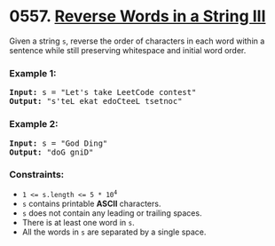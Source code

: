 # 0557. [Reverse Words in a String III](https://leetcode.com/problems/reverse-words-in-a-string-iii/?envType=study-plan&id=algorithm-i)

Given a string `s`, reverse the order of characters in each word within a sentence while still preserving whitespace and initial word order.

### **Example 1:**

<pre>
<strong>Input:</strong> s = "Let's take LeetCode contest"
<strong>Output:</strong> "s'teL ekat edoCteeL tsetnoc"
</pre>

### **Example 2:**

<pre>
<strong>Input:</strong> s = "God Ding"
<strong>Output:</strong> "doG gniD"
</pre>

### **Constraints:**

- <code>1 <= s.length <= 5 \* 10<sup>4</sup></code>
- `s` contains printable **ASCII** characters.
- `s` does not contain any leading or trailing spaces.
- There is at least one word in `s`.
- All the words in `s` are separated by a single space.
